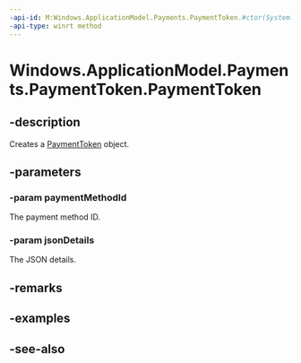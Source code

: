 ```yaml
---
-api-id: M:Windows.ApplicationModel.Payments.PaymentToken.#ctor(System.String,System.String)
-api-type: winrt method
---
```


<!-- Method syntax
public PaymentToken(System.String paymentMethodId, System.String jsonDetails)
-->

# Windows.ApplicationModel.Payments.PaymentToken.PaymentToken

## -description
Creates a [PaymentToken](paymenttoken.md) object.

## -parameters
### -param paymentMethodId
The payment method ID.

### -param jsonDetails
The JSON details.

## -remarks

## -examples

## -see-also